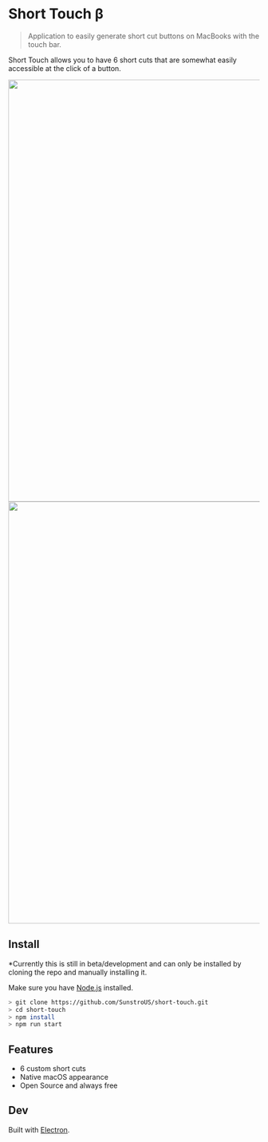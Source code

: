 # Short Touch β

> Application to easily generate short cut buttons on MacBooks with the touch bar.

Short Touch allows you to have 6 short cuts that are somewhat easily accessible at the click of a button.

<a href="https://github.com/SunstroUS/short-touch/releases">
	<img src="https://i.imgur.com/xtkhyiv.png" width="846">
</a>

<a href="https://github.com/SunstroUS/short-touch/releases">
	<img src="https://i.imgur.com/phhQq0V.png" width="846">
</a>

## Install

*Currently this is still in beta/development and can only be installed by cloning the repo and manually installing it.

Make sure you have [Node.js](http://nodejs.org/) installed.

```sh
> git clone https://github.com/SunstroUS/short-touch.git
> cd short-touch
> npm install
> npm run start
```

## Features

- 6 custom short cuts
- Native macOS appearance
- Open Source and always free

## Dev

Built with [Electron](https://electronjs.org).